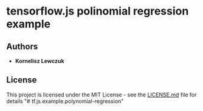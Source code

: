 # tensorflow.js polinomial regression example






## Authors

* **Kornelisz Lewczuk**

## License

This project is licensed under the MIT License - see the [LICENSE.md](LICENSE.md) file for details
"# tf.js.example.polynomial-regression" 
